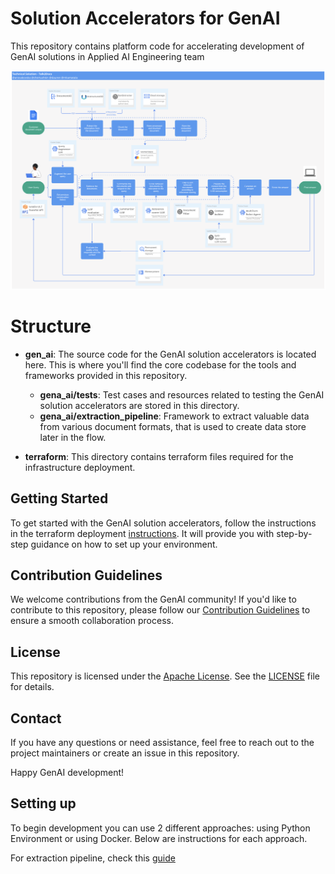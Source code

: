 # Solution Accelerators for GenAI
This repository contains platform code for accelerating development of GenAI solutions in Applied AI Engineering team

![alt text](resources/image.png)

# Structure

- **gen_ai**: The source code for the GenAI solution accelerators is located here. This is where you'll find the core codebase for the tools and frameworks provided in this repository.
  - **gena_ai/tests**: Test cases and resources related to testing the GenAI solution accelerators are stored in this directory.
  - **gena_ai/extraction_pipeline**: Framework to extract valuable data from various document formats, that is used to create data store later in the flow.

- **terraform**: This directory contains terraform files required for the infrastructure deployment.

## Getting Started

To get started with the GenAI solution accelerators, follow the instructions in the terraform deployment [instructions](terraform/README.md). 
It will provide you with step-by-step guidance on how to set up your environment.

## Contribution Guidelines

We welcome contributions from the GenAI community! If you'd like to contribute to this repository, please follow our [Contribution Guidelines](CONTRIBUTING.MD) to ensure a smooth collaboration process.

## License

This repository is licensed under the [Apache License](LICENSE). See the [LICENSE](LICENSE) file for details.

## Contact

If you have any questions or need assistance, feel free to reach out to the project maintainers or create an issue in this repository.

Happy GenAI development!


## Setting up
To begin development you can use 2 different approaches: using Python Environment or using Docker. Below are instructions for each approach.

For extraction pipeline, check this [guide](gen_ai/extraction_pipeline/README.md)